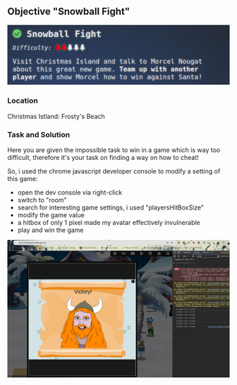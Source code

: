 ## Objective "Snowball Fight"

![](snowball_fight_1.png)

### Location 

Christmas Istland: Frosty's Beach

### Task and Solution

Here you are given the impossible task to win in a game which is way too difficult, 
therefore it's your task on finding a way on how to cheat!

So, i used the chrome javascript developer console to modify a setting of this game:

- open the dev console via right-click
- switch to "room"
- search for interesting game settings, i used "playersHitBoxSize"
- modify the game value 
- a hitbox of only 1 pixel made my avatar effectively invulnerable
- play and win the game

![](victory.png)
